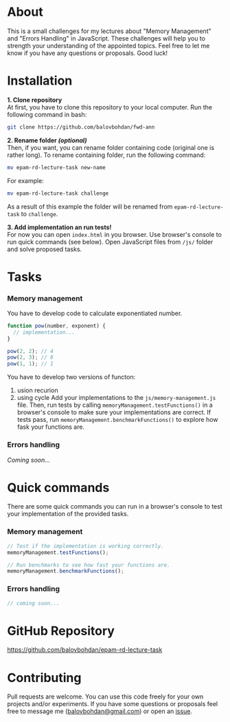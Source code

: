 # About
This is a small challenges for my lectures about "Memory Management" and "Errors Handling"
in JavaScript. These challenges will help you to strength your understanding of the appointed
topics. Feel free to let me know if you have any questions or proposals. Good luck!

# Installation
**1. Clone repository**<br>
At first, you have to clone this repository to your local computer. Run the following
command in bash:
```bash
git clone https://github.com/balovbohdan/fwd-ann
```

**2. Rename folder _(optional)_**<br>
Then, if you want, you can rename folder containing code (original one is rather long).
To rename containing folder, run the following command:
```bash
mv epam-rd-lecture-task new-name
``` 
For example:
```bash
mv epam-rd-lecture-task challenge
```
As a result of this example the folder will be renamed from `epam-rd-lecture-task` to `challenge`.

**3. Add implementation an run tests!**<br>
For now you can open `index.html` in you browser. Use browser's console to run quick commands
(see below). Open JavaScript files from `/js/` folder and solve proposed tasks.

# Tasks
### Memory management
You have to develop code to calculate exponentiated number.
```javascript
function pow(number, exponent) {
  // implementation...
}

pow(2, 2); // 4
pow(2, 3); // 8
pow(1, 1); // 1
```
You have to develop two versions of functon:
1. usion recurion
2. using cycle
Add your implementations to the `js/memory-management.js` file. Then, run tests by calling `memoryManagement.testFunctions()` in a browser's console to make sure your implementations are correct. If tests pass, run `memoryManagement.benchmarkFunctions()` to explore how fask your functions are.
### Errors handling
_Coming soon..._

# Quick commands
There are some quick commands you can run in a browser's console to test your implementation
of the provided tasks.
### Memory management
```javascript
// Test if the implementation is working correctly.
memoryManagement.testFunctions();

// Run benchmarks to see how fast your functions are.
memoryManagement.benchmarkFunctions();
```
### Errors handling
```javascript
// coming soon...
```

# GitHub Repository
https://github.com/balovbohdan/epam-rd-lecture-task

# Contributing
Pull requests are welcome. You can use this code freely for
your own projects and/or experiments. If you have some questions or proposals
feel free to message me (<balovbohdan@gmail.com>) or open an
[issue](https://github.com/balovbohdan/epam-rd-lecture-task/issues).
